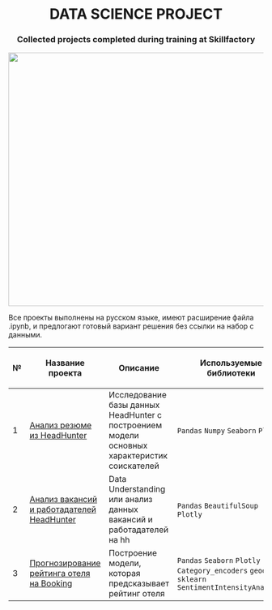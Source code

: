 # <center> DATA SCIENCE PROJECT <center>
### <p align="center"> Collected projects completed during training at Skillfactory </p>

<center> <img src=https://www.simplilearn.com/ice9/free_resources_article_thumb/what_is_Data_Science.jpg width=800 height=500></center>


Все проекты выполнены на русском языке, имеют расширение файла .ipynb, и предлогают готовый вариант решения без ссылки на набор с данными.

|<p align="center"> №| <p align="center">Название проекта | <p align="center">Описание |<p align="center"> Используемые библиотеки | 
| :---------------------- | :---------------------- | :---------------------- | :---------------------- |
|1| [Анализ резюме из HeadHunter ](https://github.com/xndrf/Data_Science_Project/blob/master/Research_hh(Part_1)/Project-1.%20Ноутбук-шаблон.ipynb) | Исследование базы данных HeadHunter c построением модели основных характеристик соискателей| `Pandas` `Numpy` `Seaborn` `Plotly`|
|2| [Анализ вакансий и работадателей HeadHunter](https://github.com/xndrf/Data_Science_Project/blob/master/Research_hh(Part_2)/Project_2_Ноутбук_шаблон.ipynb) | Data Understanding или анализ данных вакансий и работадателей на hh| `Pandas`  `BeautifulSoup` `Plotly`|
|3| [Прогнозирование рейтинга отеля на Booking](https://github.com/xndrf/Data_Science_Project/blob/master/Booking_ML/kg.ipynb) | Построение модели, которая предсказывает рейтинг отеля| `Pandas`  `Seaborn` `Plotly` `Category_encoders` `geodesic` `sklearn` `SentimentIntensityAnalyzer`|